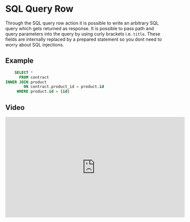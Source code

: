 
# SQL Query Row

Through the SQL query row action it is possible to write an arbitrary SQL query which gets returned as response. It is
possible to pass path and query parameters into the query by using curly brackets i.e. `title`. These fields are
internally replaced by a prepared statement so you dont need to worry about SQL injections.

## Example

```sql
    SELECT * 
      FROM contract
INNER JOIN product
        ON contract.product_id = product.id
     WHERE product.id = {id}
```

## Video

<iframe width="560" height="315" src="https://www.youtube.com/embed/kC-Wy-36aWA" title="YouTube video player" frameborder="0" allow="accelerometer; autoplay; clipboard-write; encrypted-media; gyroscope; picture-in-picture" allowfullscreen></iframe>
